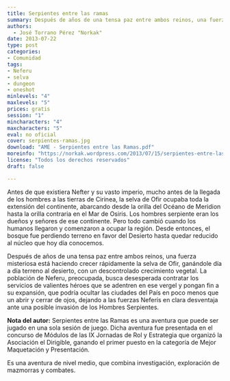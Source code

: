 ```yaml
---
title: Serpientes entre las ramas
summary: Después de años de una tensa paz entre ambos reinos, una fuerza misteriosa está haciendo crecer rápidamente la selva de Ofir, ganándole día a día terreno al desierto, con un descontrolado crecimiento vegetal
authors:
  - José Torrano Pérez "Norkak"
date: 2013-07-22
type: post
categories:
- Comunidad
tags:
- Neferu
- selva
- dungeon
- oneshot
minlevels: "4"
maxlevels: "5"
prices: gratis
session: "1"
mincharacters: "4"
maxcharacters: "5"
eval: no oficial
cover: serpientes-ramas.jpg
download: "AME - Serpientes entre las Ramas.pdf"
moreinfo: "https://norkak.wordpress.com/2013/07/15/serpientes-entre-las-ramas/"
license: "Todos los derechos reservados"
draft: false

---
```


Antes de que existiera Nefter y su vasto imperio, mucho antes de la llegada de los hombres a las tierras de Cirinea, la selva de Ofir ocupaba toda la extensión del continente, abarcando desde la orilla del Océano de Meridion hasta la orilla contraria en el Mar de Osiris. Los hombres serpiente eran los dueños y señores de ese continente. Pero todo cambió cuando los humanos llegaron y comenzaron a ocupar la región. Desde entonces, el bosque fue perdiendo terreno en favor del Desierto hasta quedar reducido al núcleo que hoy día conocemos.

Después de años de una tensa paz entre ambos reinos, una fuerza misteriosa está haciendo crecer rápidamente la selva de Ofir, ganándole día a día terreno al desierto, con un descontrolado crecimiento vegetal. La población de Neferu, preocupada, busca desesperada contratar los servicios de valientes héroes que se adentren en ese vergel y pongan fin a su expansión, que podría ocultar las ciudades del País en poco menos que un abrir y cerrar de ojos, dejando a las fuerzas Neferís en clara desventaja ante una posible invasión de los Hombres Serpientes.

**Nota del autor:**
Serpientes entre las Ramas es una aventura que puede ser jugado en una sola sesión de juego. Dicha aventura fue presentada en el concurso de Módulos de las IX Jornadas de Rol y Estrategia que organizó la Asociación el Dirigible, ganando el primer puesto en la categoría de Mejor Maquetación y Presentación.

Es una aventura de nivel medio, que combina investigación, exploración de mazmorras y combates.
